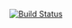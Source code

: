 [![Build Status](https://travis-ci.org/code-dot-org/artist.svg?branch=master)](https://travis-ci.org/code-dot-org/artist)
